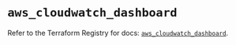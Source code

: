 # `aws_cloudwatch_dashboard`

Refer to the Terraform Registry for docs: [`aws_cloudwatch_dashboard`](https://registry.terraform.io/providers/hashicorp/aws/5.98.0/docs/resources/cloudwatch_dashboard).

